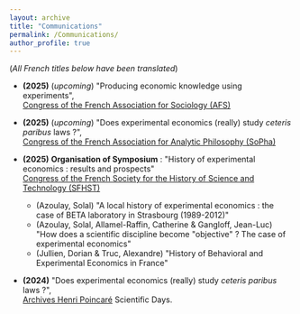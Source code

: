 ```yaml
---
layout: archive
title: "Communications"
permalink: /Communications/
author_profile: true
---
```

(_All French titles below have been translated_)     

- **(2025)** (*upcoming*) "Producing economic knowledge using experiments",   
[Congress of the French Association for Sociology (AFS)](https://afs-socio.fr/congres/toulouse2025/)
   
- **(2025)** (*upcoming*) "Does experimental economics (really) study *ceteris paribus* laws ?",   
[Congress of the French Association for Analytic Philosophy (SoPha)](https://sopha2025.sciencesconf.org/)
   
- **(2025)** **Organisation of Symposium** : "History of experimental economics : results and prospects"    
  [Congress of the French Society for the History of Science and Technology (SFHST)](https://sfhstnancy2025.sciencesconf.org/)
   - (Azoulay, Solal) "A local history of experimental economics : the case of BETA laboratory in Strasbourg (1989-2012)"
   - (Azoulay, Solal, Allamel-Raffin, Catherine & Gangloff, Jean-Luc) "How does a scientific discipline become "objective" ? The case of experimental economics"
   - (Jullien, Dorian & Truc, Alexandre) "History of Behavioral and Experimental Economics in France"
   
- **(2024)** "Does experimental economics (really) study *ceteris paribus* laws ?",   
[Archives Henri Poincaré](https://poincare.univ-lorraine.fr) Scientific Days.
